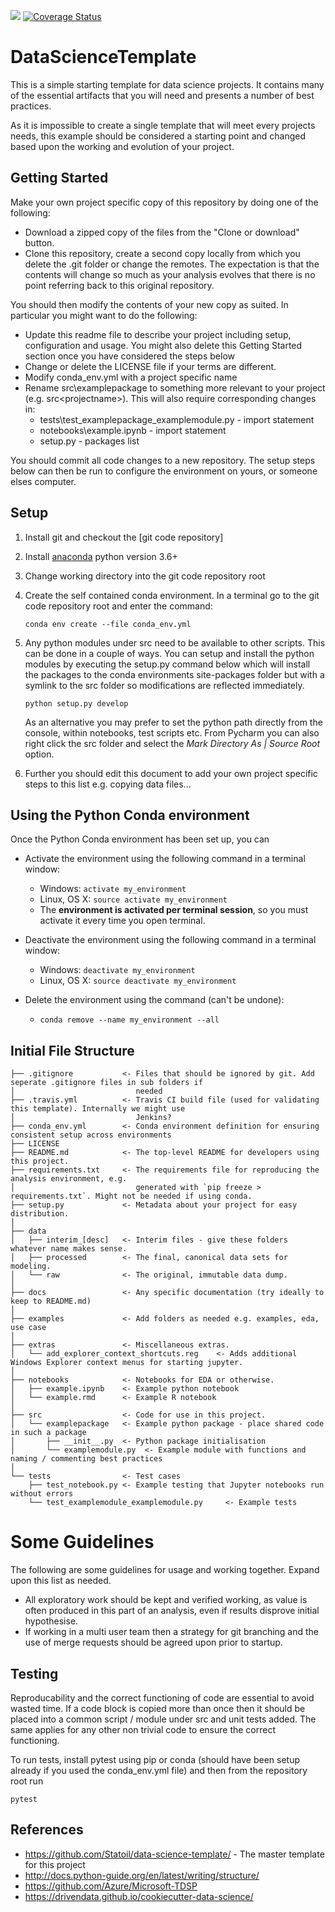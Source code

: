 [![](https://travis-ci.org/Statoil/data-science-template.svg?branch=master)](https://travis-ci.org/Statoil/data-science-template?branch=master)
[![Coverage Status](https://coveralls.io/repos/github/Statoil/data-science-template/badge.svg?branch=master)](https://coveralls.io/github/Statoil/data-science-template?branch=master)

# DataScienceTemplate
This is a simple starting template for data science projects. It contains many of the essential artifacts that you will
need and presents a number of best practices.

As it is impossible to create a single template that will meet every projects needs, this example should be considered
a starting point and changed based upon the working and evolution of your project.

## Getting Started
Make your own project specific copy of this repository by doing one of the following:

* Download a zipped copy of the files from the "Clone or download" button.
* Clone this repository, create a second copy locally from which you delete the .git folder or change the remotes. The expectation is that the contents will change so much as your analysis evolves that there is no point referring back to this original repository.

You should then modify the contents of your new copy as suited. In particular you might want to do the following:

* Update this readme file to describe your project including setup, configuration and usage. You might also delete this Getting Started section once you have considered the steps below
* Change or delete the LICENSE file if your terms are different.
* Modify conda_env.yml with a project specific name
* Rename src\examplepackage to something more relevant to your project (e.g. src\<projectname>). This will also require corresponding changes in:
   * tests\test_examplepackage_examplemodule.py - import statement 
   * notebooks\example.ipynb - import statement
   * setup.py - packages list

You should commit all code changes to a new repository. The setup steps below can then be run to configure the environment on yours, or someone elses computer.

## Setup
1. Install git and checkout the [git code repository]
2. Install [anaconda] python version 3.6+
3. Change working directory into the git code repository root
4. Create the self contained conda environment. In a terminal go to the git code repository root and enter the command:

   `conda env create --file conda_env.yml`

5. Any python modules under src need to be available to other scripts. This can be done in a couple of ways. You can 
setup and install the python modules by executing the setup.py command below which will install the packages to the 
conda environments site-packages folder but with a symlink to the src folder so modifications are reflected immediately. 

   `python setup.py develop`
   
    As an alternative you may prefer to set the python path directly from the console, within notebooks, test scripts 
    etc. From Pycharm you can also right click the src folder and select the _Mark Directory As | Source Root_ option.

6. Further you should edit this document to add your own project specific steps to this list e.g. copying data files...

## Using the Python Conda environment

Once the Python Conda environment has been set up, you can

* Activate the environment using the following command in a terminal window:

  * Windows: `activate my_environment`
  * Linux, OS X: `source activate my_environment`
  * The __environment is activated per terminal session__, so you must activate it every time you open terminal.

* Deactivate the environment using the following command in a terminal window:

  * Windows: `deactivate my_environment`
  * Linux, OS X: `source deactivate my_environment`
               
* Delete the environment using the command (can't be undone):

  * `conda remove --name my_environment --all`

## Initial File Structure

```
├── .gitignore           <- Files that should be ignored by git. Add seperate .gitignore files in sub folders if 
│                           needed
├── .travis.yml          <- Travis CI build file (used for validating this template). Internally we might use 
│                           Jenkins?
├── conda_env.yml        <- Conda environment definition for ensuring consistent setup across environments
├── LICENSE
├── README.md            <- The top-level README for developers using this project.
├── requirements.txt     <- The requirements file for reproducing the analysis environment, e.g.
│                           generated with `pip freeze > requirements.txt`. Might not be needed if using conda.
├── setup.py             <- Metadata about your project for easy distribution.
│
├── data
│   ├── interim_[desc]   <- Interim files - give these folders whatever name makes sense.
│   ├── processed        <- The final, canonical data sets for modeling.
│   └── raw              <- The original, immutable data dump.
│
├── docs                 <- Any specific documentation (try ideally to keep to README.md)
│
├── examples             <- Add folders as needed e.g. examples, eda, use case
│
├── extras               <- Miscellaneous extras.
│   └── add_explorer_context_shortcuts.reg    <- Adds additional Windows Explorer context menus for starting jupyter.
│
├── notebooks            <- Notebooks for EDA or otherwise.
│   ├── example.ipynb    <- Example python notebook
│   └── example.rmd      <- Example R notebook
│
├── src                  <- Code for use in this project.
│   └── examplepackage   <- Example python package - place shared code in such a package
│       ├── __init__.py  <- Python package initialisation
│       └── examplemodule.py  <- Example module with functions and naming / commenting best practices
│
└── tests                <- Test cases
    ├── test_notebook.py <- Example testing that Jupyter notebooks run without errors
    └── test_examplemodule_examplemodule.py     <- Example tests
```

# Some Guidelines
The following are some guidelines for usage and working together. Expand upon this list as needed.

* All exploratory work should be kept and verified working, as value is often produced in this part of an analysis, even if results disprove initial hypothesise. 
* If working in a multi user team then a strategy for git branching and the use of merge requests should be agreed upon prior to startup.

## Testing
Reproducability and the correct functioning of code are essential to avoid wasted time. If a code block is copied more 
than once then it should be placed into a common script / module under src and unit tests added. The same applies for 
any other non trivial code to ensure the correct functioning.

To run tests, install pytest using pip or conda (should have been setup already if you used the conda_env.yml file) and 
then from the repository root run
 
```pytest```

## References
* https://github.com/Statoil/data-science-template/ - The master template for this project
* http://docs.python-guide.org/en/latest/writing/structure/
* https://github.com/Azure/Microsoft-TDSP
* https://drivendata.github.io/cookiecutter-data-science/

[//]: #
   [anaconda]: <https://www.continuum.io/downloads>
